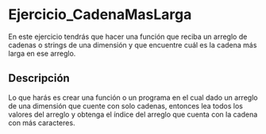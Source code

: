 # Ejercicio_CadenaMasLarga
En este ejercicio tendrás que hacer una función que reciba un arreglo de cadenas o strings de una dimensión y que encuentre cuál es la cadena más larga en ese arreglo.
## Descripción
Lo que harás es crear una función o un programa en el cual dado un arreglo de una dimensión que cuente con solo cadenas, entonces lea todos los valores del arreglo y obtenga el índice del arreglo que cuenta con la cadena con más caracteres. 

